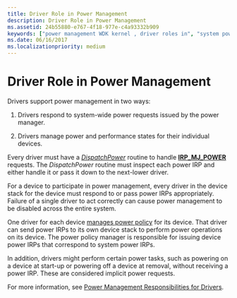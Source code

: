 ```yaml
---
title: Driver Role in Power Management
description: Driver Role in Power Management
ms.assetid: 24b55880-e767-4f18-977e-c4a93332b909
keywords: ["power management WDK kernel , driver roles in", "system power states WDK kernel , driver roles", "device power states WDK kernel", "driver power support roles WDk kernel"]
ms.date: 06/16/2017
ms.localizationpriority: medium
---
```


# Driver Role in Power Management





Drivers support power management in two ways:

1.  Drivers respond to system-wide power requests issued by the power manager.

2.  Drivers manage power and performance states for their individual devices.

Every driver must have a [*DispatchPower*](https://docs.microsoft.com/windows-hardware/drivers/ddi/content/wdm/nc-wdm-driver_dispatch) routine to handle [**IRP\_MJ\_POWER**](https://msdn.microsoft.com/library/windows/hardware/ff550784) requests. The *DispatchPower* routine must inspect each power IRP and either handle it or pass it down to the next-lower driver.

For a device to participate in power management, every driver in the device stack for the device must respond to or pass power IRPs appropriately. Failure of a single driver to act correctly can cause power management to be disabled across the entire system.

One driver for each device [manages power policy](managing-device-power-policy.md) for its device. That driver can send power IRPs to its own device stack to perform power operations on its device. The power policy manager is responsible for issuing device power IRPs that correspond to system power IRPs.

In addition, drivers might perform certain power tasks, such as powering on a device at start-up or powering off a device at removal, without receiving a power IRP. These are considered implicit power requests.

For more information, see [Power Management Responsibilities for Drivers](power-management-responsibilities-for-drivers.md).

 

 




